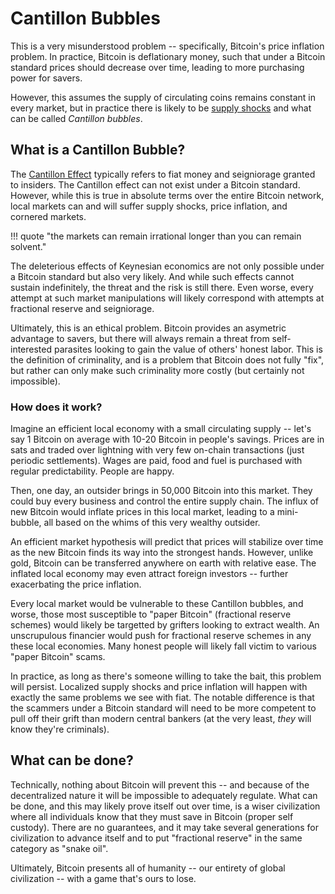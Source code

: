 # Cantillon Bubbles

This is a very misunderstood
 problem --
 specifically, Bitcoin's
 price inflation problem.
In practice, Bitcoin is deflationary money,
 such that under a Bitcoin standard
 prices should decrease over time,
 leading to more purchasing power
 for savers.

However, this assumes the supply
 of circulating coins remains
 constant in every market,
 but in practice there
 is likely to be
 [supply shocks](https://www.investopedia.com/terms/s/supplyshock.asp)
 and what can be called
 *Cantillon bubbles*.


## What is a Cantillon Bubble?

The
 [Cantillon Effect](https://fee.org/articles/the-cantillon-effect-because-of-inflation-we-re-financing-the-financiers/)
 typically refers to fiat money
 and seigniorage granted
 to insiders.
The Cantillon effect can not exist
 under a Bitcoin standard.
However, while this is true in
 absolute terms over the entire
 Bitcoin network,
 local markets can and will
 suffer supply shocks,
 price inflation, and
 cornered markets.

!!! quote "the markets can remain irrational longer than you can remain solvent."

The deleterious effects of Keynesian
 economics are not only possible
 under a Bitcoin standard but
 also very likely.
And while such effects
 cannot sustain indefinitely,
 the threat and the risk is
 still there.
Even worse, every attempt at such
 market manipulations
 will likely correspond
 with attempts at fractional
 reserve and seigniorage.

Ultimately, this is an ethical
 problem.
Bitcoin
 provides an asymetric advantage
 to savers, but there will always
 remain a threat from
 self-interested parasites
 looking to gain the value
 of others' honest labor.
This is the definition of criminality,
 and is a problem that Bitcoin
 does not fully "fix", but rather
 can only make such criminality
 more costly 
 (but certainly not impossible).




### How does it work?

Imagine an efficient local economy with
 a small circulating supply -- 
 let's say 1 Bitcoin on average
 with 10-20 Bitcoin in people's savings.
Prices are in sats and traded over
 lightning with very few on-chain
 transactions
 (just periodic settlements).
Wages are paid, food and fuel is
 purchased with regular predictability.
People are happy.

Then, one day, an outsider brings
 in 50,000 Bitcoin into this market.
They could buy every business and
 control the entire supply chain.
The influx of new Bitcoin would inflate
 prices in this local market,
 leading to a mini-bubble,
 all based on the whims of this
 very wealthy
 outsider.

An efficient market hypothesis
 will predict that prices will
 stabilize over time as the 
 new Bitcoin finds its way
 into the strongest hands.
However, unlike gold, Bitcoin
 can be transferred anywhere
 on earth with relative ease.
The inflated local economy
 may even attract foreign
 investors -- further
 exacerbating the price inflation.

Every local market would be vulnerable
 to these Cantillon bubbles,
 and worse,
 those most susceptible to 
 "paper Bitcoin"
 (fractional reserve schemes)
 would likely be targetted 
 by grifters looking
 to extract wealth.
An unscrupulous financier 
 would push for fractional
 reserve schemes in any these
 local economies.
Many honest people will
 likely fall victim to
 various "paper Bitcoin" scams.

In practice, as long as there's
 someone willing to take the bait,
 this problem will persist.
Localized supply shocks and price
 inflation will happen with
 exactly the same problems we see
 with fiat.
The notable difference is that
 the scammers under a Bitcoin standard
 will need to be more competent
 to pull off their grift than
 modern central bankers
 (at the very least, *they* will know they're criminals).



## What can be done?

Technically, nothing about Bitcoin
 will prevent this -- and because of the
 decentralized nature it will be impossible
 to adequately regulate.
What can be done, and this may likely
 prove itself out over time,
 is a wiser civilization where
 all individuals know that
 they must save in Bitcoin 
 (proper self custody).
There are no guarantees, and
 it may take several generations
 for civilization to advance itself
 and to put "fractional reserve"
 in the same category as "snake oil".

Ultimately, Bitcoin presents
 all of humanity --
 our entirety of global civilization --
 with a game that's ours to lose.





